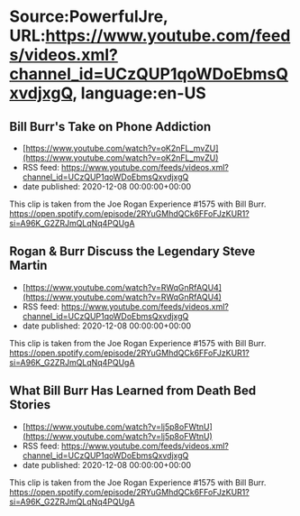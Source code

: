 # Source:PowerfulJre, URL:https://www.youtube.com/feeds/videos.xml?channel_id=UCzQUP1qoWDoEbmsQxvdjxgQ, language:en-US

## Bill Burr's Take on Phone Addiction
 - [https://www.youtube.com/watch?v=oK2nFL_mvZU](https://www.youtube.com/watch?v=oK2nFL_mvZU)
 - RSS feed: https://www.youtube.com/feeds/videos.xml?channel_id=UCzQUP1qoWDoEbmsQxvdjxgQ
 - date published: 2020-12-08 00:00:00+00:00

This clip is taken from the Joe Rogan Experience #1575 with Bill Burr. https://open.spotify.com/episode/2RYuGMhdQCk6FFoFJzKUR1?si=A96K_G2ZRJmQLqNq4PQUgA

## Rogan & Burr Discuss the Legendary Steve Martin
 - [https://www.youtube.com/watch?v=RWqGnRfAQU4](https://www.youtube.com/watch?v=RWqGnRfAQU4)
 - RSS feed: https://www.youtube.com/feeds/videos.xml?channel_id=UCzQUP1qoWDoEbmsQxvdjxgQ
 - date published: 2020-12-08 00:00:00+00:00

This clip is taken from the Joe Rogan Experience #1575 with Bill Burr. https://open.spotify.com/episode/2RYuGMhdQCk6FFoFJzKUR1?si=A96K_G2ZRJmQLqNq4PQUgA

## What Bill Burr Has Learned from Death Bed Stories
 - [https://www.youtube.com/watch?v=lj5p8oFWtnU](https://www.youtube.com/watch?v=lj5p8oFWtnU)
 - RSS feed: https://www.youtube.com/feeds/videos.xml?channel_id=UCzQUP1qoWDoEbmsQxvdjxgQ
 - date published: 2020-12-08 00:00:00+00:00

This clip is taken from the Joe Rogan Experience #1575 with Bill Burr. https://open.spotify.com/episode/2RYuGMhdQCk6FFoFJzKUR1?si=A96K_G2ZRJmQLqNq4PQUgA

